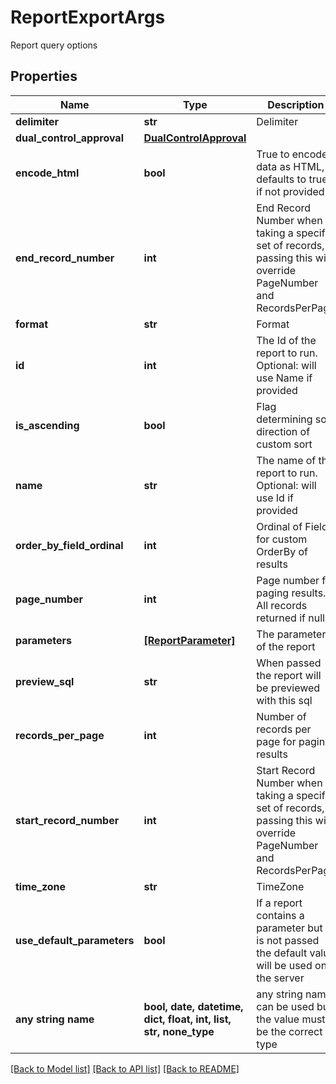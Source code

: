 # ReportExportArgs

Report query options

## Properties
Name | Type | Description | Notes
------------ | ------------- | ------------- | -------------
**delimiter** | **str** | Delimiter | [optional] 
**dual_control_approval** | [**DualControlApproval**](DualControlApproval.md) |  | [optional] 
**encode_html** | **bool** | True to encode data as HTML, defaults to true if not provided | [optional] 
**end_record_number** | **int** | End Record Number when taking a specific set of records, passing this will override PageNumber and RecordsPerPage | [optional] 
**format** | **str** | Format | [optional] 
**id** | **int** | The Id of the report to run. Optional: will use Name if provided | [optional] 
**is_ascending** | **bool** | Flag determining sort direction of custom sort | [optional] 
**name** | **str** | The name of the report to run. Optional: will use Id if provided | [optional] 
**order_by_field_ordinal** | **int** | Ordinal of Field for custom OrderBy of results | [optional] 
**page_number** | **int** | Page number for paging results. All records returned if null | [optional] 
**parameters** | [**[ReportParameter]**](ReportParameter.md) | The parameters of the report | [optional] 
**preview_sql** | **str** | When passed the report will be previewed with this sql | [optional] 
**records_per_page** | **int** | Number of records per page for paging results | [optional] 
**start_record_number** | **int** | Start Record Number when taking a specific set of records, passing this will override PageNumber and RecordsPerPage | [optional] 
**time_zone** | **str** | TimeZone | [optional] 
**use_default_parameters** | **bool** | If a report contains a parameter but it is not passed the default value will be used on the server | [optional] 
**any string name** | **bool, date, datetime, dict, float, int, list, str, none_type** | any string name can be used but the value must be the correct type | [optional]

[[Back to Model list]](../README.md#documentation-for-models) [[Back to API list]](../README.md#documentation-for-api-endpoints) [[Back to README]](../README.md)


